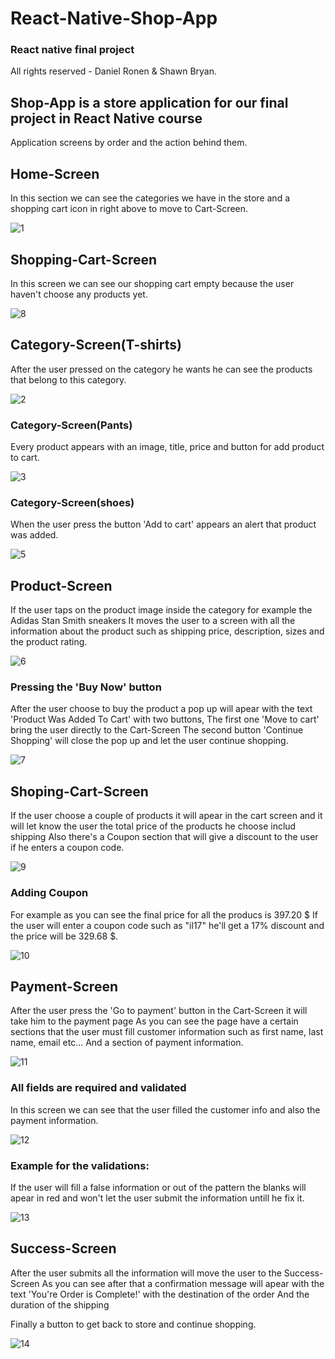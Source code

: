 # React-Native-Shop-App

### React native final project

All rights reserved - Daniel Ronen & Shawn Bryan.

## Shop-App is a store application for our final project in React Native course

Application screens by order and the action behind them.

## Home-Screen

In this section we can see the categories we have in the store
and a shopping cart icon in right above to move to Cart-Screen.

![1](AppScreens/1.jpeg)

## Shopping-Cart-Screen

In this screen we can see our shopping cart empty because the user haven't choose any products yet.

![8](AppScreens/8.jpeg)

## Category-Screen(T-shirts)

After the user pressed on the category he wants he can see the products that belong to this category.

![2](AppScreens/2.jpeg)

### Category-Screen(Pants)

Every product appears with an image, title, price and button for add product to cart.

![3](AppScreens/3.jpeg)

### Category-Screen(shoes)

When the user press the button 'Add to cart' appears an alert that product was added.

![5](AppScreens/5.jpeg)

## Product-Screen

If the user taps on the product image inside the category for example the Adidas Stan Smith sneakers
It moves the user to a screen with all the information about the product such as shipping price, description, sizes and the product rating.

![6](AppScreens/6.jpeg)

### Pressing the 'Buy Now' button

After the user choose to buy the product a pop up will apear with the text 'Product Was Added To Cart' with two buttons,
The first one 'Move to cart' bring the user directly to the Cart-Screen
The second button 'Continue Shopping' will close the pop up and let the user continue shopping.

![7](AppScreens/7.jpeg)

## Shoping-Cart-Screen

If the user choose a couple of products it will apear in the cart screen and it will let know the user the total price of the products he choose includ shipping
Also there's a Coupon section that will give a discount to the user if he enters a coupon code.

![9](AppScreens/9.jpeg)

### Adding Coupon

For example as you can see the final price for all the producs is 397.20 \$
If the user will enter a coupon code such as "il17" he'll get a 17% discount and the price will be 329.68 $.

![10](AppScreens/10.jpeg)

## Payment-Screen

After the user press the 'Go to payment' button in the Cart-Screen it will take him to the payment page
As you can see the page have a certain sections that the user must fill customer information such as first name, last name, email etc...
And a section of payment information.

![11](AppScreens/11.jpeg)

### All fields are required and validated

In this screen we can see that the user filled the customer info and also the payment information.

![12](AppScreens/12.jpeg)

### Example for the validations:

If the user will fill a false information or out of the pattern the blanks will apear in red and won't let the user submit the information untill he fix it.

![13](AppScreens/13.jpeg)

## Success-Screen

After the user submits all the information will move the user to the Success-Screen
As you can see after that a confirmation message will apear with the text 'You're Order is Complete!' with the destination of the order
And the duration of the shipping

Finally a button to get back to store and continue shopping.

![14](AppScreens/14.jpeg)
